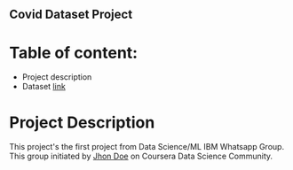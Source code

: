 ## Covid Dataset Project

# Table of content:
  - Project description
  - Dataset [link](https://github.com/CSSEGISandData/COVID-19/tree/master/csse_covid_19_data) 
  
# Project Description
This project's the first project from Data 
Science/ML IBM Whatsapp Group. This group initiated
by [Jhon Doe](google.com) on Coursera Data Science 
Community.  

